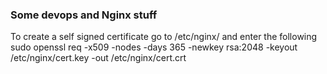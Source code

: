 ### Some devops and Nginx stuff

To create a self signed certificate go to
/etc/nginx/
and enter the following
sudo openssl req -x509 -nodes -days 365 -newkey rsa:2048 -keyout /etc/nginx/cert.key -out /etc/nginx/cert.crt
